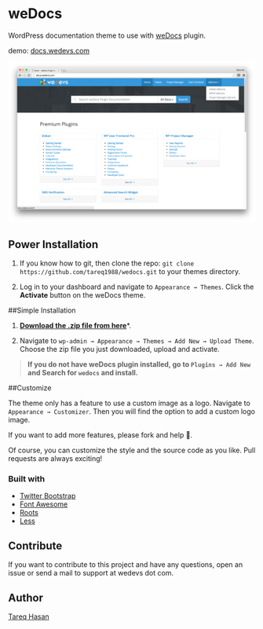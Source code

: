 # weDocs

WordPress documentation theme to use with [weDocs](https://wordpress.org/plugins/wedocs/) plugin.

demo: [docs.wedevs.com](http://docs.wedevs.com)

![screenshot](weDocsThemeHomePage.png)

## Power Installation

1. If you know how to git, then clone the repo: `git clone https://github.com/tareq1988/wedocs.git` to your themes directory.

2. Log in to your dashboard and navigate to `Appearance → Themes`. Click the **Activate** button on the weDocs theme.

##Simple Installation

1. **[Download the .zip file from here](https://github.com/tareq1988/wedocs/archive/develop.zip)***.

2. Navigate to `wp-admin → Appearance → Themes → Add New → Upload Theme`. Choose the zip file you just downloaded, upload and activate.

>**If you do not have weDocs plugin installed, go to `Plugins → Add New` and Search for `wedocs` and install.**

##Customize

The theme only has a feature to use a custom image as a logo.
Navigate to `Appearance → Customizer`. Then you will find the option to add a custom logo image.

If you want to add more features, please fork and help 🙂.

Of course, you can customize the style and the source code as you like. Pull requests are always exciting!

### Built with

* [Twitter Bootstrap](http://getbootstrap.com)
* [Font Awesome](http://fontawesome.io/)
* [Roots](http://roots.io)
* [Less](http://www.lesscss.org/)



## Contribute
If you want to contribute to this project and have any questions, open an issue or send a mail to support at wedevs dot com.


## Author
[Tareq Hasan](http://tareq.co)
